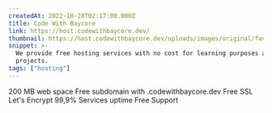```yaml
---
createdAt: 2022-10-28T02:17:00.000Z
title: Code With Baycore
link: https://host.codewithbaycore.dev/
thumbnail: https://host.codewithbaycore.dev/uploads/images/original/favicon.png
snippet: >-
  We provide free hosting services with no cost for learning purposes and demo
  projects.
tags: ["hosting"]
---
```

200 MB web space
Free subdomain with .codewithbaycore.dev
Free SSL Let's Encrypt
99,9% Services uptime
Free Support
